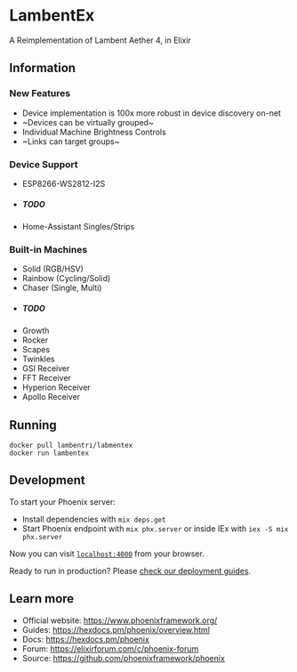 # LambentEx

A Reimplementation of Lambent Aether 4, in Elixir

## Information

### New Features

- Device implementation is 100x more robust in device discovery on-net
- ~Devices can be virtually grouped~
- Individual Machine Brightness Controls
- ~Links can target groups~ 

### Device Support

- ESP8266-WS2812-I2S
- ##### TODO
- Home-Assistant Singles/Strips

### Built-in Machines

- Solid (RGB/HSV)
- Rainbow (Cycling/Solid)
- Chaser (Single, Multi)
- ##### TODO
- Growth
- Rocker
- Scapes
- Twinkles
- GSI Receiver
- FFT Receiver
- Hyperion Receiver
- Apollo Receiver


## Running
```
docker pull lambentri/labmentex
docker run lambentex
```

## Development

To start your Phoenix server:

  * Install dependencies with `mix deps.get`
  * Start Phoenix endpoint with `mix phx.server` or inside IEx with `iex -S mix phx.server`

Now you can visit [`localhost:4000`](http://localhost:4000) from your browser.

Ready to run in production? Please [check our deployment guides](https://hexdocs.pm/phoenix/deployment.html).

## Learn more

  * Official website: https://www.phoenixframework.org/
  * Guides: https://hexdocs.pm/phoenix/overview.html
  * Docs: https://hexdocs.pm/phoenix
  * Forum: https://elixirforum.com/c/phoenix-forum
  * Source: https://github.com/phoenixframework/phoenix
